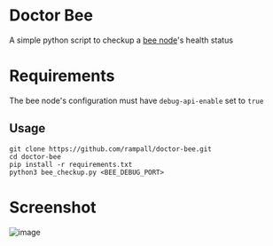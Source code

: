 
# Doctor Bee
A simple python script to checkup a [bee node](https://github.com/ethersphere/bee)'s health status

# Requirements
The bee node's configuration must have `debug-api-enable` set to `true`

## Usage
```
git clone https://github.com/rampall/doctor-bee.git
cd doctor-bee
pip install -r requirements.txt
python3 bee_checkup.py <BEE_DEBUG_PORT>
```
# Screenshot
![image](https://github.com/rampall/doctor-bee/assets/520570/2b73afaf-b455-41c7-9f68-b7244fc77773)



